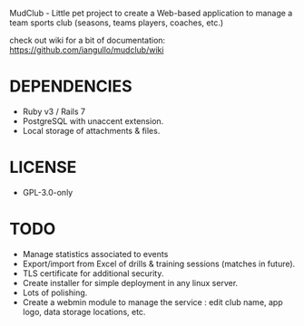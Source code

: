 MudClub - Little pet project to create a Web-based application to manage a team sports club (seasons, teams  players, coaches, etc.)

check out wiki for a bit of documentation: https://github.com/iangullo/mudclub/wiki

DEPENDENCIES
==
* Ruby v3 / Rails 7
* PostgreSQL with unaccent extension.
* Local storage of attachments & files.

LICENSE
==
* GPL-3.0-only

TODO
==
* Manage statistics associated to events
* Export/import from Excel of drills & training sessions (matches in future).
* TLS certificate for additional security.
* Create installer for simple deployment in any linux server.
* Lots of polishing.
* Create a webmin module to manage the service : edit club name, app logo, data storage locations, etc.
